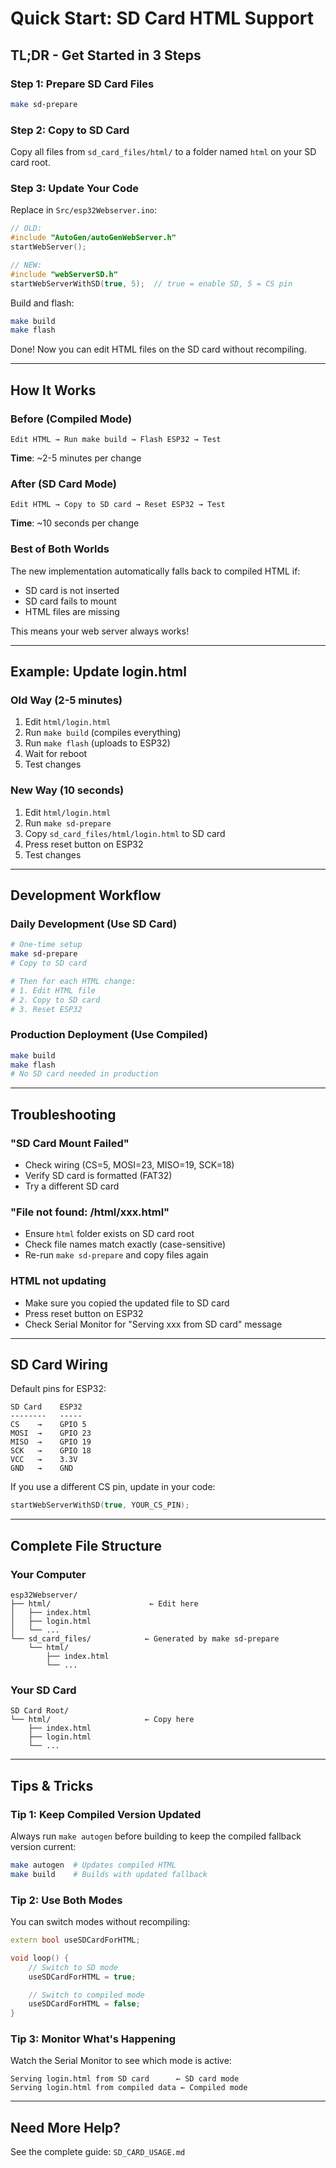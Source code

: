 # Quick Start: SD Card HTML Support

## TL;DR - Get Started in 3 Steps

### Step 1: Prepare SD Card Files
```bash
make sd-prepare
```

### Step 2: Copy to SD Card
Copy all files from `sd_card_files/html/` to a folder named `html` on your SD card root.

### Step 3: Update Your Code
Replace in `Src/esp32Webserver.ino`:

```cpp
// OLD:
#include "AutoGen/autoGenWebServer.h"
startWebServer();

// NEW:
#include "webServerSD.h"
startWebServerWithSD(true, 5);  // true = enable SD, 5 = CS pin
```

Build and flash:
```bash
make build
make flash
```

Done! Now you can edit HTML files on the SD card without recompiling.

---

## How It Works

### Before (Compiled Mode)
```
Edit HTML → Run make build → Flash ESP32 → Test
```
**Time**: ~2-5 minutes per change

### After (SD Card Mode)
```
Edit HTML → Copy to SD card → Reset ESP32 → Test
```
**Time**: ~10 seconds per change

### Best of Both Worlds
The new implementation automatically falls back to compiled HTML if:
- SD card is not inserted
- SD card fails to mount
- HTML files are missing

This means your web server always works!

---

## Example: Update login.html

### Old Way (2-5 minutes)
1. Edit `html/login.html`
2. Run `make build` (compiles everything)
3. Run `make flash` (uploads to ESP32)
4. Wait for reboot
5. Test changes

### New Way (10 seconds)
1. Edit `html/login.html`
2. Run `make sd-prepare`
3. Copy `sd_card_files/html/login.html` to SD card
4. Press reset button on ESP32
5. Test changes

---

## Development Workflow

### Daily Development (Use SD Card)
```bash
# One-time setup
make sd-prepare
# Copy to SD card

# Then for each HTML change:
# 1. Edit HTML file
# 2. Copy to SD card
# 3. Reset ESP32
```

### Production Deployment (Use Compiled)
```bash
make build
make flash
# No SD card needed in production
```

---

## Troubleshooting

### "SD Card Mount Failed"
- Check wiring (CS=5, MOSI=23, MISO=19, SCK=18)
- Verify SD card is formatted (FAT32)
- Try a different SD card

### "File not found: /html/xxx.html"
- Ensure `html` folder exists on SD card root
- Check file names match exactly (case-sensitive)
- Re-run `make sd-prepare` and copy files again

### HTML not updating
- Make sure you copied the updated file to SD card
- Press reset button on ESP32
- Check Serial Monitor for "Serving xxx from SD card" message

---

## SD Card Wiring

Default pins for ESP32:
```
SD Card    ESP32
--------   -----
CS    →    GPIO 5
MOSI  →    GPIO 23
MISO  →    GPIO 19
SCK   →    GPIO 18
VCC   →    3.3V
GND   →    GND
```

If you use a different CS pin, update in your code:
```cpp
startWebServerWithSD(true, YOUR_CS_PIN);
```

---

## Complete File Structure

### Your Computer
```
esp32Webserver/
├── html/                      ← Edit here
│   ├── index.html
│   ├── login.html
│   └── ...
└── sd_card_files/            ← Generated by make sd-prepare
    └── html/
        ├── index.html
        └── ...
```

### Your SD Card
```
SD Card Root/
└── html/                     ← Copy here
    ├── index.html
    ├── login.html
    └── ...
```

---

## Tips & Tricks

### Tip 1: Keep Compiled Version Updated
Always run `make autogen` before building to keep the compiled fallback version current:
```bash
make autogen  # Updates compiled HTML
make build    # Builds with updated fallback
```

### Tip 2: Use Both Modes
You can switch modes without recompiling:
```cpp
extern bool useSDCardForHTML;

void loop() {
    // Switch to SD mode
    useSDCardForHTML = true;

    // Switch to compiled mode
    useSDCardForHTML = false;
}
```

### Tip 3: Monitor What's Happening
Watch the Serial Monitor to see which mode is active:
```
Serving login.html from SD card      ← SD card mode
Serving login.html from compiled data ← Compiled mode
```

---

## Need More Help?

See the complete guide: `SD_CARD_USAGE.md`
